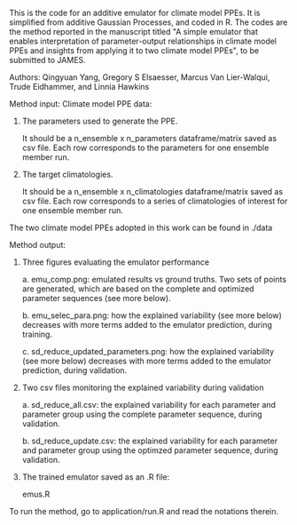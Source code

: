 This is the code for an additive emulator for climate model PPEs. It is simplified from additive Gaussian Processes, and coded in R. 
The codes are the method reported in the manuscript titled "A simple emulator that enables interpretation of parameter-output relationships in climate model PPEs and insights from applying it to two climate model PPEs", to be submitted to JAMES.

Authors: Qingyuan Yang, Gregory S Elsaesser, Marcus Van Lier-Walqui, Trude Eidhammer, and Linnia Hawkins

Method input: 
  Climate model PPE data:
  
   1. The parameters used to generate the PPE.
      
      It should be a n_ensemble x n_parameters dataframe/matrix saved as csv file. Each row corresponds to the parameters for one ensemble member run.
      
   2. The target climatologies.
      
      It should be a n_ensemble x n_climatologies dataframe/matrix saved as csv file. Each row corresponds to a series of climatologies of interest for one ensemble member run. 
   
   The two climate model PPEs adopted in this work can be found in ./data 
  
Method output:
  1. Three figures evaluating the emulator performance
     
       a. emu_comp.png:                       emulated results vs ground truths. Two sets of points are generated, which are based on the complete and optimized parameter sequences (see more below).
     
       b. emu_selec_para.png:                 how the explained variability (see more below) decreases with more terms added to the emulator prediction, during training.
     
       c. sd_reduce_updated_parameters.png:   how the explained variability (see more below) decreases with more terms added to the emulator prediction, during validation.
     
  2. Two csv files monitoring the explained variability during validation

       a. sd_reduce_all.csv:                  the explained variability for each parameter and parameter group using the complete parameter sequence, during validation.

       b. sd_reduce_update.csv:               the explained variability for each parameter and parameter group using the optimzed parameter sequence, during validation.
     
  3. The trained emulator saved as an .R file:
     
       emus.R

To run the method, go to application/run.R and read the notations therein. 
